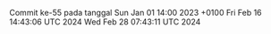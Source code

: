Commit ke-55 pada tanggal Sun Jan 01 14:00 2023 +0100
Fri Feb 16 14:43:06 UTC 2024
Wed Feb 28 07:43:11 UTC 2024
